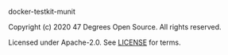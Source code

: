 [comment]: <> (Don't edit this file!)
[comment]: <> (It is automatically updated after every release of https://github.com/47degrees/.github)
[comment]: <> (If you want to suggest a change, please open a PR or issue in that repository)

docker-testkit-munit

Copyright (c) 2020 47 Degrees Open Source. All rights reserved.

Licensed under Apache-2.0. See [LICENSE](LICENSE.md) for terms.